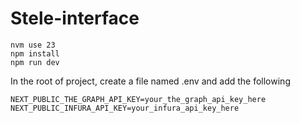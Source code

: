 # Stele-interface

```shell
nvm use 23
npm install
npm run dev
```

In the root of project, create a file named .env and add the following
```shell
NEXT_PUBLIC_THE_GRAPH_API_KEY=your_the_graph_api_key_here
NEXT_PUBLIC_INFURA_API_KEY=your_infura_api_key_here
```
